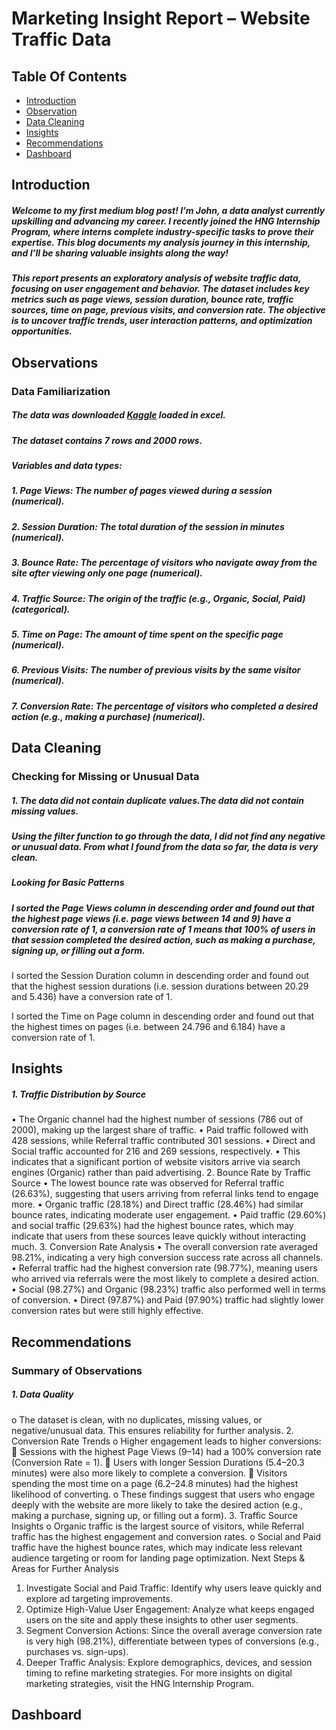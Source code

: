 # Marketing Insight Report – Website Traffic Data

## Table Of Contents
- [Introduction](#Introduction)
- [Observation](#Observation)
- [Data Cleaning](#Data-Cleaning)
- [Insights](#Insights)
- [Recommendations](#Recommendations)
- [Dashboard](#Dashboard)

## Introduction
##### Welcome to my first medium blog post! I’m John, a data analyst currently upskilling and advancing my career. I recently joined the HNG Internship Program, where interns complete industry-specific tasks to prove their expertise. This blog documents my analysis journey in this internship, and I’ll be sharing valuable insights along the way! 
##### This report presents an exploratory analysis of website traffic data, focusing on user engagement and behavior. The dataset includes key metrics such as page views, session duration, bounce rate, traffic sources, time on page, previous visits, and conversion rate. The objective is to uncover traffic trends, user interaction patterns, and optimization opportunities.

## Observations
### Data Familiarization
##### The data was downloaded [Kaggle](https://www.kaggle.com/datasets/weihutchinson/foodfusion-marketing-campaign-data) loaded in excel.
##### The dataset contains 7 rows and 2000 rows.
##### Variables and data types:
##### 1.	Page Views: The number of pages viewed during a session (numerical).
##### 2.	Session Duration: The total duration of the session in minutes (numerical).
##### 3.	Bounce Rate: The percentage of visitors who navigate away from the site after viewing only one page (numerical).
##### 4.	Traffic Source: The origin of the traffic (e.g., Organic, Social, Paid) (categorical).
##### 5.	Time on Page: The amount of time spent on the specific page (numerical).
##### 6.	Previous Visits: The number of previous visits by the same visitor (numerical).
##### 7.	Conversion Rate: The percentage of visitors who completed a desired action (e.g., making a purchase) (numerical).

## Data Cleaning
### Checking for Missing or Unusual Data
##### 1. The data did not contain duplicate values.The data did not contain missing values.
##### Using the filter function to go through the data, I did not find any negative or unusual data. From what I found from the data so far, the data is very clean.
##### Looking for Basic Patterns
##### I sorted the Page Views column in descending order and found out that the highest page views (i.e. page views between 14 and 9) have a conversion rate of 1, a conversion rate of 1 means that 100% of users in that session completed the desired action, such as making a purchase, signing up, or filling out a form.
 
I sorted the Session Duration column in descending order and found out that the highest session durations (i.e. session durations between 20.29 and 5.436) have a conversion rate of 1.
 
I sorted the Time on Page column in descending order and found out that the highest times on pages (i.e. between 24.796 and 6.184) have a conversion rate of 1.
 
## Insights
##### 1. Traffic Distribution by Source
•	The Organic channel had the highest number of sessions (786 out of 2000), making up the largest share of traffic.
•	Paid traffic followed with 428 sessions, while Referral traffic contributed 301 sessions.
•	Direct and Social traffic accounted for 216 and 269 sessions, respectively.
•	This indicates that a significant portion of website visitors arrive via search engines (Organic) rather than paid advertising.
2. Bounce Rate by Traffic Source
•	The lowest bounce rate was observed for Referral traffic (26.63%), suggesting that users arriving from referral links tend to engage more.
•	Organic traffic (28.18%) and Direct traffic (28.46%) had similar bounce rates, indicating moderate user engagement.
•	Paid traffic (29.60%) and social traffic (29.63%) had the highest bounce rates, which may indicate that users from these sources leave quickly without interacting much.
3. Conversion Rate Analysis
•	The overall conversion rate averaged 98.21%, indicating a very high conversion success rate across all channels.
•	Referral traffic had the highest conversion rate (98.77%), meaning users who arrived via referrals were the most likely to complete a desired action.
•	Social (98.27%) and Organic (98.23%) traffic also performed well in terms of conversion.
•	Direct (97.87%) and Paid (97.90%) traffic had slightly lower conversion rates but were still highly effective.

## Recommendations
### Summary of Observations
##### 1.	Data Quality
o	The dataset is clean, with no duplicates, missing values, or negative/unusual data. This ensures reliability for further analysis.
2.	Conversion Rate Trends
o	Higher engagement leads to higher conversions:
	Sessions with the highest Page Views (9–14) had a 100% conversion rate (Conversion Rate = 1).
	Users with longer Session Durations (5.4–20.3 minutes) were also more likely to complete a conversion.
	Visitors spending the most time on a page (6.2–24.8 minutes) had the highest likelihood of converting.
o	These findings suggest that users who engage deeply with the website are more likely to take the desired action (e.g., making a purchase, signing up, or filling out a form).
3.	Traffic Source Insights
o	Organic traffic is the largest source of visitors, while Referral traffic has the highest engagement and conversion rates.
o	Social and Paid traffic have the highest bounce rates, which may indicate less relevant audience targeting or room for landing page optimization.
Next Steps & Areas for Further Analysis
1.	Investigate Social and Paid Traffic: Identify why users leave quickly and explore ad targeting improvements.
2.	Optimize High-Value User Engagement: Analyze what keeps engaged users on the site and apply these insights to other user segments.
3.	Segment Conversion Actions: Since the overall average conversion rate is very high (98.21%), differentiate between types of conversions (e.g., purchases vs. sign-ups).
4.	Deeper Traffic Analysis: Explore demographics, devices, and session timing to refine marketing strategies.
For more insights on digital marketing strategies, visit the HNG Internship Program.

## Dashboard

